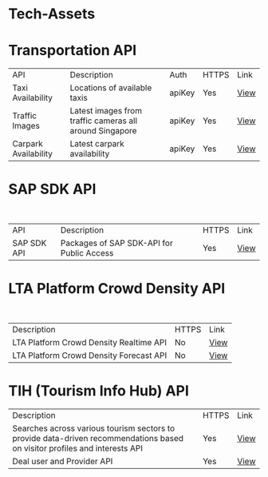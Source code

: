 # Tech-Assets
<H1>Transportation API</H1>

<body>

<table>

<tr>
<td>API</td>
<td>Description</td>
<td>Auth</td>
<td>HTTPS</td>
<td>Link</td>
</tr> 
  
<tr>
<td>Taxi Availability</td>
<td>Locations of available taxis</td>
<td>apiKey</td>
<td>Yes</td>
<td><a href=https://data.gov.sg/developer>View</a></td>
</tr>
  
<tr>
<td>Traffic Images</td>
<td>Latest images from traffic cameras all around Singapore</td>
<td>apiKey</td>
<td>Yes</td>
<td><a href=https://data.gov.sg/developer>View</a></td>
</tr>
  
<tr>
<td>Carpark Availability</td>
<td>Latest carpark availability</td>
<td>apiKey</td>
<td>Yes</td>
<td><a href=https://data.gov.sg/developer>View</a></td>
</tr>
 
</table>
  
<H1>SAP SDK API</H1>


<body>

<table>

<tr>

<td>API</td>
<td>Description</td>
<td>HTTPS</td>
<td>Link</td>
</tr> 
  
<tr>
<td>SAP SDK API </td>
<td>Packages of SAP SDK-API for Public Access</td>
<td>Yes</td>
<td><a href=https://help.sap.com/doc/471310fc71c94c2d913884e2ff1b4039/Cloud/en-US/index.html>View</a></td>
</tr>

</table>

<H1>LTA Platform Crowd Density API</H1>

<body>

<table>

<tr>

<td>Description</td>
<td>HTTPS</td>
<td>Link</td>
</tr> 
  
<tr>
<td>LTA Platform Crowd Density Realtime API</td>
<td>No</td>
<td><a href=http://datamall2.mytransport.sg/ltaodataservice/PCDRealTime>View</a></td>
</tr>

<tr>
<td>LTA Platform Crowd Density Forecast API</td>
<td>No</td>
<td><a href=http://datamall2.mytransport.sg/ltaodataservice/PCDForecast>View</a></td>
</tr>
  
</table>


<H1>TIH (Tourism Info Hub) API</H1>

<body>
  
<table>

<tr>

<td>Description</td>
<td>HTTPS</td>
<td>Link</td>
</tr> 

<tr>

<td>Searches across various tourism sectors to provide data-driven recommendations based on visitor profiles and interests API</td>
<td>Yes</td>
<td><a href=https://tih-dev.stb.gov.sg/recommendation-engine-api/apis/get/service/v1/content/recommendations>View</a></td>
</tr>

<tr>

<td>Deal user and Provider API</td>
<td>Yes</td>
<td><a href=https://tih-dev.stb.gov.sg/deals-user-and-provider-api/apis>View</a></td>
</tr>

</table>
  
  
  
